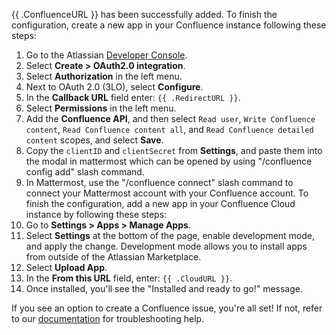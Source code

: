 {{ .ConfluenceURL }} has been successfully added. To finish the configuration, create a new app in your Confluence instance following these steps:

1. Go to the Atlassian [Developer Console](https://developer.atlassian.com/console/myapps/).
2. Select **Create > OAuth2.0 integration**.
3. Select **Authorization** in the left menu.
4. Next to OAuth 2.0 (3LO), select **Configure**.
5. In the **Callback URL** field enter:
``
    {{ .RedirectURL }}
``.
6. Select **Permissions** in the left menu.
7. Add the **Confluence API**, and then select `Read user`, `Write Confluence content`, `Read Confluence content all`, and `Read Confluence detailed content` scopes, and select **Save**.
8. Copy the `clientID` and `clientSecret` from **Settings**, and paste them into the modal in mattermost which can be opened by using "/confluence config add" slash command.
9. In Mattermost, use the "/confluence connect" slash command to connect your Mattermost account with your Confluence account.
To finish the configuration, add a new app in your Confluence Cloud instance by following these steps:
1. Go to **Settings > Apps > Manage Apps**.
2. Select **Settings** at the bottom of the page, enable development mode, and apply the change. Development mode allows you to install apps from outside of the Atlassian Marketplace.
3. Select **Upload App**.
4. In the **From this URL** field, enter: `{{ .CloudURL }}`.
5. Once installed, you'll see the "Installed and ready to go!" message.

If you see an option to create a Confluence issue, you're all set! If not, refer to our [documentation](https://mattermost.gitbook.io/plugin-confluence) for troubleshooting help.
